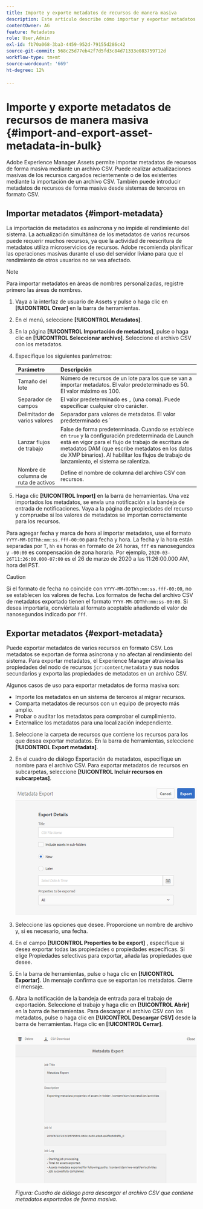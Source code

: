 ```yaml
---
title: Importe y exporte metadatos de recursos de manera masiva
description: Este artículo describe cómo importar y exportar metadatos de forma masiva.
contentOwner: AG
feature: Metadatos
role: User,Admin
exl-id: fb70a068-3ba3-4459-952d-79155d286c42
source-git-commit: 568c25d77eb42f7d5fd3c84d71333e083759712d
workflow-type: tm+mt
source-wordcount: '669'
ht-degree: 12%

---
```


# Importe y exporte metadatos de recursos de manera masiva {#import-and-export-asset-metadata-in-bulk}

Adobe Experience Manager Assets permite importar metadatos de recursos de forma masiva mediante un archivo CSV. Puede realizar actualizaciones masivas de los recursos cargados recientemente o de los existentes mediante la importación de un archivo CSV. También puede introducir metadatos de recursos de forma masiva desde sistemas de terceros en formato CSV.

## Importar metadatos {#import-metadata}

La importación de metadatos es asíncrona y no impide el rendimiento del sistema. La actualización simultánea de los metadatos de varios recursos puede requerir muchos recursos, ya que la actividad de reescritura de metadatos utiliza microservicios de recursos. Adobe recomienda planificar las operaciones masivas durante el uso del servidor liviano para que el rendimiento de otros usuarios no se vea afectado.

>[!NOTE]
>
>Para importar metadatos en áreas de nombres personalizadas, registre primero las áreas de nombres.

1. Vaya a la interfaz de usuario de Assets y pulse o haga clic en **[!UICONTROL Crear]** en la barra de herramientas.
1. En el menú, seleccione **[!UICONTROL Metadatos]**.
1. En la página **[!UICONTROL Importación de metadatos]**, pulse o haga clic en **[!UICONTROL Seleccionar archivo]**. Seleccione el archivo CSV con los metadatos.
1. Especifique los siguientes parámetros:

   | Parámetro | Descripción |
   | ---------------------- | ------- |
   | Tamaño del lote | Número de recursos de un lote para los que se van a importar metadatos. El valor predeterminado es 50. El valor máximo es 100. |
   | Separador de campos | El valor predeterminado es `,` (una coma). Puede especificar cualquier otro carácter. |
   | Delimitador de varios valores | Separador para valores de metadatos. El valor predeterminado es `|`. |
   | Lanzar flujos de trabajo | False de forma predeterminada. Cuando se establece en `true` y la configuración predeterminada de Launch está en vigor para el flujo de trabajo de escritura de metadatos DAM (que escribe metadatos en los datos de XMP binarios). Al habilitar los flujos de trabajo de lanzamiento, el sistema se ralentiza. |
   | Nombre de columna de ruta de activos | Define el nombre de columna del archivo CSV con recursos. |

1. Haga clic **[!UICONTROL Import]** en la barra de herramientas. Una vez importados los metadatos, se envía una notificación a la bandeja de entrada de notificaciones. Vaya a la página de propiedades del recurso y compruebe si los valores de metadatos se importan correctamente para los recursos.

Para agregar fecha y marca de hora al importar metadatos, use el formato `YYYY-MM-DDThh:mm:ss.fff-00:00` para fecha y hora. La fecha y la hora están separadas por `T`, `hh` es horas en formato de 24 horas, `fff` es nanosegundos y `-00:00` es compensación de zona horaria. Por ejemplo, `2020-03-26T11:26:00.000-07:00` es el 26 de marzo de 2020 a las 11:26:00.000 AM, hora del PST.

>[!CAUTION]
>
>Si el formato de fecha no coincide con `YYYY-MM-DDThh:mm:ss.fff-00:00`, no se establecen los valores de fecha. Los formatos de fecha del archivo CSV de metadatos exportado tienen el formato `YYYY-MM-DDThh:mm:ss-00:00`. Si desea importarla, conviértala al formato aceptable añadiendo el valor de nanosegundos indicado por `fff`.

## Exportar metadatos {#export-metadata}

Puede exportar metadatos de varios recursos en formato CSV. Los metadatos se exportan de forma asíncrona y no afectan al rendimiento del sistema. Para exportar metadatos, el Experience Manager atraviesa las propiedades del nodo de recursos `jcr:content/metadata` y sus nodos secundarios y exporta las propiedades de metadatos en un archivo CSV.

Algunos casos de uso para exportar metadatos de forma masiva son:

* Importe los metadatos en un sistema de terceros al migrar recursos.
* Comparta metadatos de recursos con un equipo de proyecto más amplio.
* Probar o auditar los metadatos para comprobar el cumplimiento.
* Externalice los metadatos para una localización independiente.

1. Seleccione la carpeta de recursos que contiene los recursos para los que desea exportar metadatos. En la barra de herramientas, seleccione **[!UICONTROL Export metadata]**.
1. En el cuadro de diálogo Exportación de metadatos, especifique un nombre para el archivo CSV. Para exportar metadatos de recursos en subcarpetas, seleccione **[!UICONTROL Incluir recursos en subcarpetas]**.

   ![Interfaz y opciones para exportar metadatos de todos los recursos en una ](assets/export_metadata_page.png "carpetaInterfaz y opciones para exportar metadatos de todos los recursos de una carpeta")

1. Seleccione las opciones que desee. Proporcione un nombre de archivo y, si es necesario, una fecha.

1. En el campo **[!UICONTROL Properties to be export]** , especifique si desea exportar todas las propiedades o propiedades específicas. Si elige Propiedades selectivas para exportar, añada las propiedades que desee.

1. En la barra de herramientas, pulse o haga clic en **[!UICONTROL Exportar]**. Un mensaje confirma que se exportan los metadatos. Cierre el mensaje.
1. Abra la notificación de la bandeja de entrada para el trabajo de exportación. Seleccione el trabajo y haga clic en **[!UICONTROL Abrir]** en la barra de herramientas. Para descargar el archivo CSV con los metadatos, pulse o haga clic en **[!UICONTROL Descargar CSV]** desde la barra de herramientas. Haga clic en **[!UICONTROL Cerrar]**.

   ![Cuadro de diálogo para descargar el archivo CSV que contiene metadatos exportados de forma masiva](assets/csv_download.png)

   *Figura: Cuadro de diálogo para descargar el archivo CSV que contiene metadatos exportados de forma masiva.*

